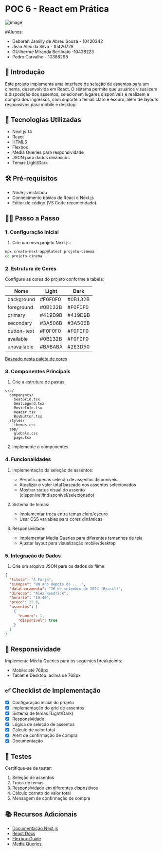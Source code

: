 # POC 6 - React em Prática

![image](https://github.com/user-attachments/assets/710da190-5544-46b5-baf5-b7191259d923)

#Alunos:

- Deborah Jamilly de Abreu Souza - 10420342
- Jean Alex da Silva - 10426728
- GUilherme Miranda Bertinato -10428223
- Pedro Carvalho -  10388298

## 📝 Introdução

Este projeto implementa uma interface de seleção de assentos para um cinema, desenvolvida em React. O sistema permite que usuários visualizem a disposição dos assentos, selecionem lugares disponíveis e realizem a compra dos ingressos, com suporte a temas claro e escuro, além de layouts responsivos para mobile e desktop.

## 🚀 Tecnologias Utilizadas

- Next.js 14
- React
- HTML5
- Flexbox
- Media Queries para responsividade
- JSON para dados dinâmicos
- Temas Light/Dark

## 🛠️ Pré-requisitos

- Node.js instalado
- Conhecimento básico de React e Next.js
- Editor de código (VS Code recomendado)

## 🏃‍♂️ Passo a Passo

### 1. Configuração Inicial

1. Crie um novo projeto Next.js:
```bash
npx create-next-app@latest projeto-cinema
cd projeto-cinema
```

### 2. Estrutura de Cores

Configure as cores do projeto conforme a tabela:

| Nome         | Light   | Dark    |
|-------------|---------|---------|
| background  | #F0F0F0 | #0B132B |
| foreground  | #0B132B | #F0F0F0 |
| primary     | #419D9B | #419D9B |
| secondary   | #3A506B | #3A506B |
| button-text | #F0F0F0 | #F0F0F0 |
| available   | #0B132B | #F0F0F0 |
| unavailable | #BABABA | #2E3D50 |

[Baseado nesta paleta de cores](https://coolors.co/palette/0b132b-1c2541-3a506b-5bc0be-ffffff)

### 3. Componentes Principais

1. Crie a estrutura de pastas:
```
src/
  components/
    SeatGrid.tsx
    SeatLegend.tsx
    MovieInfo.tsx
    Header.tsx
    BuyButton.tsx
  styles/
    themes.css
  app/
    globals.css
    page.tsx
```

2. Implemente o componentes

### 4. Funcionalidades

1. Implementação da seleção de assentos:
   - Permitir apenas seleção de assentos disponíveis
   - Atualizar o valor total baseado nos assentos selecionados
   - Mostrar status visual do assento (disponível/indisponível/selecionado)

2. Sistema de temas:
   - Implementar troca entre temas claro/escuro
   - Usar CSS variables para cores dinâmicas

3. Responsividade:
   - Implementar Media Queries para diferentes tamanhos de tela
   - Ajustar layout para visualização mobile/desktop

### 5. Integração de Dados

1. Crie um arquivo JSON para os dados do filme:
```json
{
  "titulo": "A Forja",
  "sinopse": "Um ano depois de ....",
  "dataLancamento": "26 de setembro de 2024 (Brasil)",
  "direcao": "Alex Kendrick",
  "horario": "16:40",
  "preco": 25.0,
  "assentos": [
    {
      "numero": 1,
      "disponivel": true
    }
  ]
}
```

## 📱 Responsividade

Implemente Media Queries para os seguintes breakpoints:
- Mobile: até 768px
- Tablet e Desktop: acima de 768px

## ✅ Checklist de Implementação

- [x] Configuração inicial do projeto
- [x] Implementação do grid de assentos
- [x] Sistema de temas (Light/Dark)
- [x] Responsividade
- [x] Lógica de seleção de assentos
- [x] Cálculo de valor total
- [x] Alert de confirmação de compra
- [x] Documentação

## 🧪 Testes

Certifique-se de testar:
1. Seleção de assentos
2. Troca de temas
3. Responsividade em diferentes dispositivos
4. Cálculo correto do valor total
5. Mensagem de confirmação de compra

## 📚 Recursos Adicionais

- [Documentação Next.js](https://nextjs.org/docs)
- [React Docs](https://react.dev)
- [Flexbox Guide](https://css-tricks.com/snippets/css/a-guide-to-flexbox/)
- [Media Queries](https://developer.mozilla.org/en-US/docs/Web/CSS/Media_Queries)

